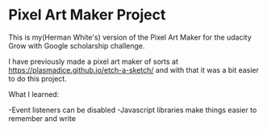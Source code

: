 # Pixel Art Maker Project

This is my(Herman White's) version of the Pixel Art Maker for the udacity Grow with Google scholarship challenge.

I have previously made a pixel art maker of sorts at https://plasmadice.github.io/etch-a-sketch/ and with that it was a bit easier to do this project.

What I learned:

-Event listeners can be disabled
-Javascript libraries make things easier to remember and write
